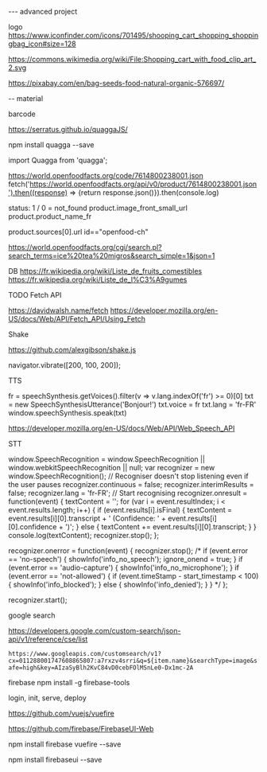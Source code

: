 
--- advanced project

logo
https://www.iconfinder.com/icons/701495/shooping_cart_shopping_shoppingbag_icon#size=128

https://commons.wikimedia.org/wiki/File:Shopping_cart_with_food_clip_art_2.svg

https://pixabay.com/en/bag-seeds-food-natural-organic-576697/



-- material














barcode

https://serratus.github.io/quaggaJS/

npm install quagga --save

import Quagga from 'quagga';

https://world.openfoodfacts.org/code/7614800238001.json
fetch('https://world.openfoodfacts.org/api/v0/product/7614800238001.json').then((response) => {return response.json()}).then(console.log)

status: 1 / 0 = not_found
product.image_front_small_url
product.product_name_fr

product.sources[0].url id=="openfood-ch"

https://world.openfoodfacts.org/cgi/search.pl?search_terms=ice%20tea%20migros&search_simple=1&json=1


DB
https://fr.wikipedia.org/wiki/Liste_de_fruits_comestibles
https://fr.wikipedia.org/wiki/Liste_de_l%C3%A9gumes


TODO Fetch API

https://davidwalsh.name/fetch
https://developer.mozilla.org/en-US/docs/Web/API/Fetch_API/Using_Fetch


Shake

https://github.com/alexgibson/shake.js

navigator.vibrate([200, 100, 200]);


TTS

fr = speechSynthesis.getVoices().filter(v => v.lang.indexOf('fr') >= 0)[0]
txt = new SpeechSynthesisUtterance('Bonjour!')
txt.voice = fr
txt.lang = 'fr-FR'
window.speechSynthesis.speak(txt)

https://developer.mozilla.org/en-US/docs/Web/API/Web_Speech_API

STT

 window.SpeechRecognition = window.SpeechRecognition        ||
                                    window.webkitSpeechRecognition  ||
                                    null;
var recognizer = new window.SpeechRecognition();
// Recogniser doesn't stop listening even if the user pauses
recognizer.continuous = false;
recognizer.interimResults = false;
recognizer.lang = 'fr-FR';
// Start recognising
recognizer.onresult = function(event) {
   textContent = '';
   for (var i = event.resultIndex; i < event.results.length; i++) {
      if (event.results[i].isFinal) {
         textContent = event.results[i][0].transcript + ' (Confidence: ' + event.results[i][0].confidence + ')';
      } else {
         textContent += event.results[i][0].transcript;
      }
   }
   console.log(textContent);
   recognizer.stop();
};

  recognizer.onerror = function(event) {
      recognizer.stop();
    /*
    if (event.error == 'no-speech') {
      showInfo('info_no_speech');
      ignore_onend = true;
    }
    if (event.error == 'audio-capture') {
      showInfo('info_no_microphone');
    }
    if (event.error == 'not-allowed') {
      if (event.timeStamp - start_timestamp < 100) {
        showInfo('info_blocked');
      } else {
        showInfo('info_denied');
      }
    }
    */
  };

recognizer.start();



google search


https://developers.google.com/custom-search/json-api/v1/reference/cse/list

`https://www.googleapis.com/customsearch/v1?cx=011288001747608865807:a7rxzv4srri&q=${item.name}&searchType=image&safe=high&key=AIzaSyBlh2KvC84vD0cebFOlMSnLe0-Dx1mc-2A`



firebase
npm install -g firebase-tools

login, init, serve, deploy


https://github.com/vuejs/vuefire


https://github.com/firebase/FirebaseUI-Web

npm install firebase vuefire --save

npm install firebaseui --save